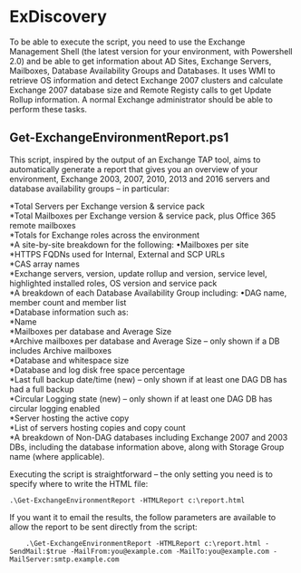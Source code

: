 # ExDiscovery

To be able to execute the script, you need to use the Exchange Management Shell (the latest version for your environment, with Powershell 2.0) and be able to get information about AD Sites, Exchange Servers, Mailboxes, Database Availability Groups and Databases. It uses WMI to retrieve OS information and detect Exchange 2007 clusters and calculate Exchange 2007 database size and Remote Registy calls to get Update Rollup information. A normal Exchange administrator should be able to perform these tasks.

## Get-ExchangeEnvironmentReport.ps1
This script, inspired by the output of an Exchange TAP tool, aims to automatically generate a report that gives you an overview of your environment, Exchange 2003, 2007, 2010, 2013 and 2016 servers and database availability groups – in particular:

*Total Servers per Exchange version & service pack<br/>
*Total Mailboxes per Exchange version & service pack, plus Office 365 remote mailboxes<br/>
*Totals for Exchange roles across the environment<br/>
*A site-by-site breakdown for the following: •Mailboxes per site<br/>
*HTTPS FQDNs used for Internal, External and SCP URLs<br/>
*CAS array names<br/>
*Exchange servers, version, update rollup and version, service level, highlighted installed roles, OS version and service pack<br/>
*A breakdown of each Database Availability Group including: •DAG name, member count and member list<br/>
*Database information such as:<br/>
  *Name<br/>
  *Mailboxes per database and Average Size<br/>
  *Archive mailboxes per database and Average Size – only shown if a DB includes Archive mailboxes<br/>
  *Database and whitespace size<br/>
  *Database and log disk free space percentage<br/>
  *Last full backup date/time (new) – only shown if at least one DAG DB has had a full backup<br/>
  *Circular Logging state (new) – only shown if at least one DAG DB has circular logging enabled<br/>
  *Server hosting the active copy<br/>
  *List of servers hosting copies and copy count<br/>
  *A breakdown of Non-DAG databases including Exchange 2007 and 2003 DBs, including the database information above, along with Storage Group name (where applicable).<br/>

Executing the script is straightforward – the only setting you need is to specify where to write the HTML file:

```.\Get-ExchangeEnvironmentReport -HTMLReport c:\report.html```

If you want it to email the results, the follow parameters are available to allow the report to be sent directly from the script:

        .\Get-ExchangeEnvironmentReport -HTMLReport c:\report.html -SendMail:$true -MailFrom:you@example.com -MailTo:you@example.com -MailServer:smtp.example.com


